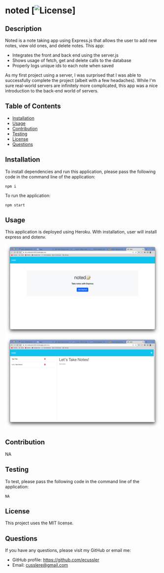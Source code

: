 # noted [![License](https://img.shields.io/badge/License-MIT-yellow.svg)]
  
  ## Description
  Noted is a note taking app using Express.js that allows the user to add new notes, view old ones, and  delete notes. This app:

  - Integrates the front and back end using the server.js
  - Shows usage of fetch, get and delete calls to the database
  - Properly logs unique ids to each note when saved

  As my first project using a server, I was surprised that I was able to successfully complete the project (albeit with a few headaches). While I'm sure real-world servers are infinitely more complicated, this app was a nice introduction to the back-end world of servers. 
  
  ## Table of Contents
   - [Installation](#installation)
   - [Usage](#usage)
   - [Contribution](#contribution)
   - [Testing](#testing)
   - [License](#license)
   - [Questions](#questions)

  ## Installation
  To install dependencies and run this application, please pass the following code in the command line of the application:

  ~~~
  npm i
  ~~~

  To run the application:

  ~~~
  npm start
  ~~~

  ## Usage
  This application is deployed using Heroku. With installation, user will install express and dotenv.

  ![Website Screenshot](./public/assets/photos/index.png)
  ![Website Screenshot](./public/assets/photos/notes.png)

  ## Contribution
  NA

  ## Testing
  To test, please pass the following code in the command line of the application:

  ~~~
  NA
  ~~~

  ## License
  
  This project uses the MIT license.

  ## Questions
  If you have any questions, please visit my GitHub or email me:
  - GitHub profile: https://github.com/ecussler
  - Email: cusslere@gmail.com
  

